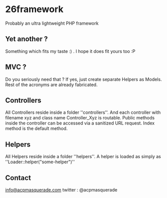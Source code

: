 26framework 
===========

Probably an ultra lightweight PHP framework

Yet another ?
-----------

Something which fits my taste :) . I hope it does fit yours too :P 

MVC ?
-----
Do you seriously need that ? If yes, just create separate Helpers as Models. Rest of the acronyms are already fabricated.

Controllers
-----------
All Controllers reside inside a folder ''controllers''. And each controller with filename xyz and class name Controller_Xyz is routable. Public methods inside the controller can be accessed via a sanitized URL request.
Index method is the default method.

Helpers
-------
All Helpers reside inside a folder ''helpers''. A helper is loaded as simply as ''Loader::helper("some-helper")''

Contact
-----------
info@acpmasquerade.com
twitter : @acpmasquerade
